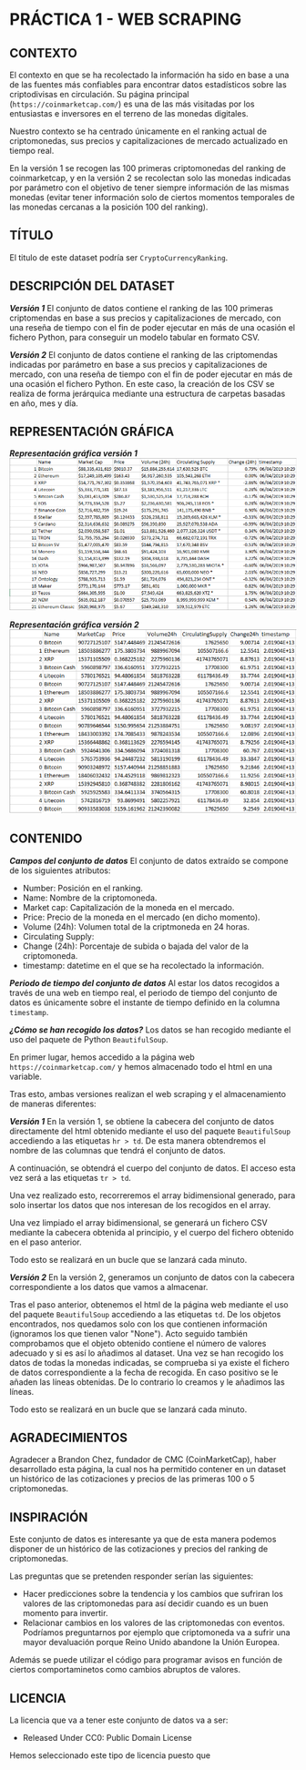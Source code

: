# PRÁCTICA 1 - WEB SCRAPING

## CONTEXTO

El contexto en que se ha recolectado la información ha sido en base a una de las fuentes más confiables para encontrar datos estadísticos sobre las criptodivisas en circulación. Su página principal (`https://coinmarketcap.com/`) es una de las más visitadas por los entusiastas e inversores en el terreno de las monedas digitales.

Nuestro contexto se ha centrado únicamente en el ranking actual de criptomonedas, sus precios y capitalizaciones de mercado actualizado en tiempo real.

En la versión 1 se recogen las 100 primeras criptomonedas del ranking de coinmarketcap, y en la versión 2 se recolectan solo las monedas indicadas por parámetro con el objetivo de tener siempre información de las mismas monedas (evitar tener información solo de ciertos momentos temporales de las monedas cercanas a la posición 100 del ranking).

## TÍTULO

El titulo de este dataset podría ser `CryptoCurrencyRanking`.

## DESCRIPCIÓN DEL DATASET

***Versión 1***
El conjunto de datos contiene el ranking de las 100 primeras criptomendas en base a sus precios y capitalizaciones de mercado, con una reseña de tiempo con el fin de poder ejecutar en más de una ocasión el fichero Python, para conseguir un modelo tabular en formato CSV.

***Versión 2***
El conjunto de datos contiene el ranking de las criptomendas indicadas por parámetro en base a sus precios y capitalizaciones de mercado, con una reseña de tiempo con el fin de poder ejecutar en más de una ocasión el fichero Python. En este caso, la creación de los CSV se realiza de forma jerárquica mediante una estructura de carpetas basadas en año, mes y día.

## REPRESENTACIÓN GRÁFICA

***Representación gráfica versión 1***
![Dataset v1](./images/v1.png)

***Representación gráfica versión 2***
![Dataset v2](./images/v2.png)

## CONTENIDO

***Campos del conjunto de datos***
El conjunto de datos extraído se compone de los siguientes atributos:

- Number: Posición en el ranking.
- Name: Nombre de la criptomoneda.
- Market cap: Capitalización de la moneda en el mercado.
- Price: Precio de la moneda en el mercado (en dicho momento).
- Volume (24h): Volumen total de la criptmoneda en 24 horas.
- Circulating Supply:
- Change (24h): Porcentaje de subida o bajada del valor de la criptomoneda.
- timestamp: datetime en el que se ha recolectado la información.

***Periodo de tiempo del conjunto de datos***
Al estar los datos recogidos a través de una web en tiempo real, el periodo de tiempo del conjunto de datos es únicamente sobre el instante de tiempo definido en la columna `timestamp`. 

***¿Cómo se han recogido los datos?***
Los datos se han recogido mediante el uso del paquete de Python `BeautifulSoup`.

En primer lugar, hemos accedido a la página web `https://coinmarketcap.com/` y hemos almacenado todo el html en una variable.

Tras esto, ambas versiones realizan el web scraping y el almacenamiento de maneras diferentes:

***Versión 1***
En la versión 1, se obtiene la cabecera del conjunto de datos directamente del html obtenido mediante el uso del paquete `BeautifulSoup` accediendo a las etiquetas `hr > td`. De esta manera obtendremos el nombre de las columnas que tendrá el conjunto de datos.

A continuación, se obtendrá el cuerpo del conjunto de datos. El acceso esta vez será a las etiquetas `tr > td`.

Una vez realizado esto, recorreremos el array bidimensional generado, para solo insertar los datos que nos interesan de los recogidos en el array.

Una vez limpiado el array bidimensional, se generará un fichero CSV mediante la cabecera obtenida al principio, y el cuerpo del fichero obtenido en el paso anterior.

Todo esto se realizará en un bucle que se lanzará cada minuto.

***Versión 2***
En la versión 2, generamos un conjunto de datos con la cabecera correspondiente a los datos que vamos a almacenar.

Tras el paso anterior, obtenemos el html de la página web mediante el uso del paquete `BeautifulSoup` accediendo a las etiquetas `td`. De los objetos encontrados, nos quedamos solo con los que contienen información (ignoramos los que tienen valor "None"). Acto seguido también comprobamos que el objeto obtenido contiene el número de valores adecuado y si es así lo añadimos al dataset. Una vez se han recogido los datos de todas la monedas indicadas, se comprueba si ya existe el fichero de datos correspondiente a la fecha de recogida. En caso positivo se le añaden las líneas obtenidas. De lo contrario lo creamos y le añadimos las líneas.

Todo esto se realizará en un bucle que se lanzará cada minuto.

## AGRADECIMIENTOS

Agradecer a Brandon Chez, fundador de CMC (CoinMarketCap), haber desarrollado esta página, la cual nos ha permitido contener en un dataset un histórico de las cotizaciones y precios de las primeras 100 o 5 criptomonedas.

## INSPIRACIÓN

Este conjunto de datos es interesante ya que de esta manera podemos disponer de un histórico de las cotizaciones y precios del ranking de criptomonedas.

Las preguntas que se pretenden responder serían las siguientes:

- Hacer predicciones sobre la tendencia y los cambios que sufriran los valores de las criptomonedas para así decidir cuando es un buen momento para invertir.
- Relacionar cambios en los valores de las criptomonedas con eventos. Podríamos preguntarnos por ejemplo que criptomoneda va a sufrir una mayor devaluación porque Reino Unido abandone la Unión Europea.

Además se puede utilizar el código para programar avisos en función de ciertos comportaminetos como cambios abruptos de valores.

## LICENCIA

La licencia que va a tener este conjunto de datos va a ser:

- Released Under CC0: Public Domain License

Hemos seleccionado este tipo de licencia puesto que
